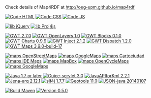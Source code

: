 Check details of Map4RDF at http://oeg-upm.github.io/map4rdf

[![Code HTML](https://img.shields.io/badge/code-HTML5-blue.svg)](https://www.w3.org/TR/html/)
[![Code CSS](https://img.shields.io/badge/code-CSS3-blue.svg)](http://www.w3schools.com/css/css_intro.asp)
[![Code JS](https://img.shields.io/badge/code-JS-blue.svg)](http://www.w3schools.com/js/)

[![lib jQuery](https://img.shields.io/badge/lib-jQuery-green.svg)](https://jquery.com/)
[![lib Proj4js](https://img.shields.io/badge/lib-Proj4js-green.svg)](http://proj4js.org/)

[![GWT 2.7.0](https://img.shields.io/badge/GWT-2.7.0-43a047.svg)](http://www.gwtproject.org/)
[![GWT OpenLayers 1.0](https://img.shields.io/badge/GWT%20OpenLayers-1.0-43a047.svg)](https://github.com/geosdi/GWT-OpenLayers)
[![GWT Blocks 0.1.0](https://img.shields.io/badge/GWT%20Blocks-0.1.0-43a047.svg)](https://github.com/oeg-upm/gwt-blocks/)
[![GWT Charts 0.9.9](https://img.shields.io/badge/GWT%20Charts-0.9.9-43a047.svg)](https://github.com/google/gwt-charts)
[![GWT Inject 2.1.2](https://img.shields.io/badge/GWT%20Inject-2.1.2-43a047.svg)](https://code.google.com/archive/p/google-gin/)
[![GWT Dispatch 1.2.0](https://img.shields.io/badge/GWT%20Dispatch-1.2.0-43a047.svg)](https://github.com/randombits-org/gwt-dispatch)
[![GWT Maps 3.9.0-build-17](https://img.shields.io/badge/GWT%20Maps-3.9.0--build--17-43a047.svg)](https://github.com/branflake2267/GWT-Maps-V3-Api)

[![maps OpenStreetMaps](https://img.shields.io/badge/maps-OpenStreetMaps-ff9800.svg)](http://www.openstreetmap.org)
[![maps GoogleMaps](https://img.shields.io/badge/maps-GoogleMaps-ff9800.svg)](https://maps.google.es)
[![maps Cartociudad](https://img.shields.io/badge/maps-Cartociudad-ff9800.svg)](http://www.cartociudad.es/)
[![maps IDE Maps](https://img.shields.io/badge/maps-GoogleMaps-ff9800.svg)](http://www.idee.es/visualizador/)
[![maps MapBox](https://img.shields.io/badge/maps-MapBox-ff9800.svg)](https://www.mapbox.com/)
[![maps OpenCycleMaps](https://img.shields.io/badge/maps-OpenCycleMaps-ff9800.svg)](http://www.opencyclemap.org/)
[![maps GoogleMaps](https://img.shields.io/badge/maps-GoogleMaps-ff9800.svg)](https://maps.google.es)

[![Java 1.7 or later](https://img.shields.io/badge/Java-1.7%20or%20later-40c4ff.svg)](https://www.java.com/es/download/help/index_installing.xml?j=7)
[![Guice-servlet 3.0](https://img.shields.io/badge/Guice--servlet-3.0-40c4ff.svg)](https://github.com/google/guice/wiki/Servlets)
[![JavaAPIforKml 2.2.1](https://img.shields.io/badge/JavaAPIforKml-2.2.1-40c4ff.svg)](https://labs.micromata.de/projects/jak.html)
[![Jena-arq 2.12.1](https://img.shields.io/badge/Jena--arq-2.12.1-40c4ff.svg)](https://jena.apache.org/documentation/query/)
[![slf4j 1.7.7](https://img.shields.io/badge/slf4j-1.7.7-40c4ff.svg)](http://www.slf4j.org/)
[![Geotools 11.0](https://img.shields.io/badge/Geotools-11.0-40c4ff.svg)](http://www.geotools.org/)
[![JSON-java 20140107](https://img.shields.io/badge/Jena--arq-2.12.1-40c4ff.svg)](https://github.com/stleary/JSON-java)

[![Build Maven](https://img.shields.io/badge/build-Maven-lightgrey.svg)](https://maven.apache.org/)
[![Version 0.5.0](https://img.shields.io/badge/Version-0.5.0-lightgrey.svg)](#version)  
